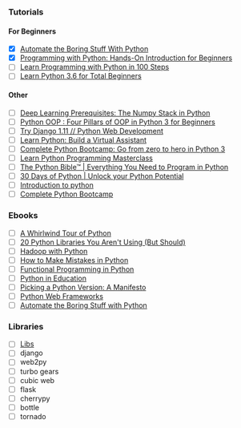 ### Tutorials

#### For Beginners
 - [x] [Automate the Boring Stuff With Python](https://www.udemy.com/automate/)
 - [x] [Programming with Python: Hands-On Introduction for Beginners](https://www.udemy.com/course/python-programming-beginners/?LSNPUBID=JVFxdTr9V80&ranEAID=JVFxdTr9V80&ranMID=39197&ranSiteID=JVFxdTr9V80-rZ9yZ1v75lSB_WsVHOMlrg)
  - [ ] [Learn Programming with Python in 100 Steps](https://www.udemy.com/course/python-tutorial-for-beginners/?LSNPUBID=JVFxdTr9V80&ranEAID=JVFxdTr9V80&ranMID=39197&ranSiteID=JVFxdTr9V80-nq9jmC04dDgnrUl51kxaiQ)
 - [ ] [Learn Python 3.6 for Total Beginners](https://www.udemy.com/course/python-3-for-total-beginners/?LSNPUBID=JVFxdTr9V80&ranEAID=JVFxdTr9V80&ranMID=39197&ranSiteID=JVFxdTr9V80-K2FU8c8uM1Tur43_9KqnGQ)
 
 #### Other
 - [ ] [Deep Learning Prerequisites: The Numpy Stack in Python](https://www.udemy.com/course/deep-learning-prerequisites-the-numpy-stack-in-python/?LSNPUBID=JVFxdTr9V80&ranEAID=JVFxdTr9V80&ranMID=39197&ranSiteID=JVFxdTr9V80-Q3ZajGghNe2Rr3HewNcvqg)
 - [ ] [Python OOP : Four Pillars of OOP in Python 3 for Beginners](https://www.udemy.com/course/python-oops-beginners/?LSNPUBID=JVFxdTr9V80&ranEAID=JVFxdTr9V80&ranMID=39197&ranSiteID=JVFxdTr9V80-oBBv1HLYDEZzcvn6VdjuLg)
 - [ ] [Try Django 1.11 // Python Web Development](https://www.udemy.com/course/try-django-v1-11-python-web-development/?LSNPUBID=JVFxdTr9V80&ranEAID=JVFxdTr9V80&ranMID=39197&ranSiteID=JVFxdTr9V80-9KZTB_VDeUz5RihcAm1bNg)
 - [ ] [Learn Python: Build a Virtual Assistant](https://www.udemy.com/course/learn-python-build-a-virtual-assistant-in-python/?LSNPUBID=JVFxdTr9V80&ranEAID=JVFxdTr9V80&ranMID=39197&ranSiteID=JVFxdTr9V80-2RpxJl27lqM7W_7QAP17IA)
 - [ ] [Complete Python Bootcamp: Go from zero to hero in Python 3](https://www.udemy.com/complete-python-bootcamp/?ranMID=39197&ranEAID=JVFxdTr9V80&ranSiteID=JVFxdTr9V80-WQrUunRC_SzE_uDFFoB5SA&LSNPUBID=JVFxdTr9V80)
 - [ ] [Learn Python Programming Masterclass](https://www.udemy.com/python-the-complete-python-developer-course/?ranMID=39197&ranEAID=JVFxdTr9V80&ranSiteID=JVFxdTr9V80-QywXX.4zUmezJZAxzXWkag&LSNPUBID=JVFxdTr9V80)
 - [ ] [The Python Bible™ | Everything You Need to Program in Python](https://www.udemy.com/the-python-bible/?ranMID=39197&ranEAID=JVFxdTr9V80&ranSiteID=JVFxdTr9V80-2cZF.JHSTpPJbvo2QXgRoQ&LSNPUBID=JVFxdTr9V80)
 - [ ] [30 Days of Python | Unlock your Python Potential](https://www.udemy.com/course/30-days-of-python/?LSNPUBID=JVFxdTr9V80&ranEAID=JVFxdTr9V80&ranMID=39197&ranSiteID=JVFxdTr9V80-RW3PmNUoc8JVDLWlMyXvug)
 - [ ] [Introduction to python](https://www.udacity.com/course/introduction-to-python--ud1110)
 - [ ] [Complete Python Bootcamp](https://www.udemy.com/course/complete-python-bootcamp/learn/lecture/3421822#overview)
 
 ### Ebooks
- [ ] [A Whirlwind Tour of Python](https://learning.oreilly.com/library/view/a-whirlwind-tour/9781492037859/)
- [ ] [20 Python Libraries You Aren't Using (But Should)](https://learning.oreilly.com/library/view/20-python-libraries/9781492037866/)
- [ ] [Hadoop with Python](https://learning.oreilly.com/library/view/hadoop-with-python/9781492048435/)
- [ ] [How to Make Mistakes in Python](https://learning.oreilly.com/library/view/how-to-make/9781492048275/)
- [ ] [Functional Programming in Python](https://learning.oreilly.com/library/view/functional-programming-in/9781492048633/)
- [ ] [Python in Education](https://learning.oreilly.com/library/view/python-in-education/9781492037880/)
- [ ] [Picking a Python Version: A Manifesto](https://learning.oreilly.com/library/view/picking-a-python/9781492048565/)
- [ ] [Python Web Frameworks](https://learning.oreilly.com/library/view/python-web-frameworks/9781492037873/)
- [ ] [Automate the Boring Stuff with Python](https://automatetheboringstuff.com/)

### Libraries
- [ ] [Libs](https://javarevisited.blogspot.com/2018/10/top-8-python-libraries-for-data-science-machine-learning.html)
- [ ] django
- [ ] web2py
- [ ] turbo gears
- [ ] cubic web
- [ ] flask
- [ ] cherrypy
- [ ] bottle
- [ ] tornado

